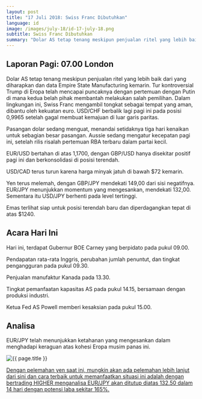 ```yaml
---
layout: post
title: "17 Juli 2018: Swiss Franc Dibutuhkan"
language: id
image: /images/july-18/id-17-july-18.png
subtitle: Swiss Franc Dibutuhkan
summary: "Dolar AS tetap tenang meskipun penjualan ritel yang lebih baik dari yang diharapkan dan data Empire State Manufacturing kemarin. Tur kontroversial Trump di Eropa telah mencapai puncaknya dengan pertemuan dengan Putin di mana kedua belah pihak membantah melakukan salah pemilihan"
---
```

## Laporan Pagi: 07.00 London

Dolar AS tetap tenang meskipun penjualan ritel yang lebih baik dari yang diharapkan dan data Empire State Manufacturing kemarin. Tur kontroversial Trump di Eropa telah mencapai puncaknya dengan pertemuan dengan Putin di mana kedua belah pihak membantah melakukan salah pemilihan. Dalam lingkungan ini, Swiss Franc mengambil tongkat sebagai tempat yang aman, dibantu oleh kekuatan euro. USD/CHF berbalik lagi pagi ini pada posisi 0,9965 setelah gagal membuat kemajuan di luar garis paritas.

Pasangan dolar sedang menguat, menandai setidaknya tiga hari kenaikan untuk sebagian besar pasangan. Aussie sedang mengatur kecepatan pagi ini, setelah rilis risalah pertemuan RBA terbaru dalam partai kecil.

EUR/USD bertahan di atas 1,1700, dengan GBP/USD hanya disekitar positif pagi ini dan berkonsolidasi di posisi terendah.

USD/CAD terus turun karena harga minyak jatuh di bawah $72 kemarin.

Yen terus melemah, dengan GBP/JPY mendekati 149,00 dari sisi negatifnya. EUR/JPY menunjukkan momentum yang mengesankan, mendekati 132,00. Sementara itu USD/JPY berhenti pada level tertinggi.

Emas terlihat siap untuk posisi terendah baru dan diperdagangkan tepat di atas $1240.

## Acara Hari Ini

Hari ini, terdapat Gubernur BOE Carney yang berpidato pada pukul 09.00.

Pendapatan rata-rata Inggris, perubahan jumlah penuntut, dan tingkat pengangguran pada pukul 09.30.

Penjualan manufaktur Kanada pada 13.30.

Tingkat pemanfaatan kapasitas AS pada pukul 14.15, bersamaan dengan produksi industri.

Ketua Fed AS Powell memberi kesaksian pada pukul 15.00.

## Analisa

EUR/JPY telah menunjukkan ketahanan yang mengesankan dalam menghadapi keraguan atas kohesi Eropa musim panas ini.

<img src="{{ site.url }}/images/july-18/id-17-july-18.png" alt="{{ page.title }}" title="{{ page.title }}">

<a href="%LINK%%currency=USD&market=forex&underlying=frxEURJPY&formname=higherlower&duration_amount=14&duration_units=d&amount=10&amount_type=stake&expiry_type=duration&barrier=132.50" target="_blank">Dengan pelemahan yen saat ini, mungkin akan ada pelemahan lebih lanjut dari sini dan cara terbaik untuk memanfaatkan situasi ini adalah dengan bertrading HIGHER menganalisa EUR/JPY akan ditutup diatas 132.50 dalam 14 hari dengan potensi laba sekitar 165%.</a>
